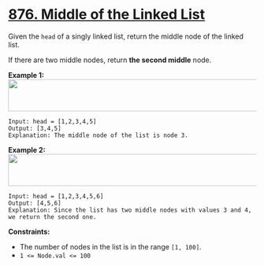 # [876. Middle of the Linked List](https://leetcode.com/problems/middle-of-the-linked-list/description/)

Given the `head` of a singly linked list, return the middle node of the linked list.

If there are two middle nodes, return **the second middle**  node.

**Example 1:** 
<img alt="" src="https://assets.leetcode.com/uploads/2021/07/23/lc-midlist1.jpg" style="width: 544px; height: 65px;">

```
Input: head = [1,2,3,4,5]
Output: [3,4,5]
Explanation: The middle node of the list is node 3.
```

**Example 2:** 
<img alt="" src="https://assets.leetcode.com/uploads/2021/07/23/lc-midlist2.jpg" style="width: 664px; height: 65px;">

```
Input: head = [1,2,3,4,5,6]
Output: [4,5,6]
Explanation: Since the list has two middle nodes with values 3 and 4, we return the second one.
```

**Constraints:** 

- The number of nodes in the list is in the range `[1, 100]`.
- `1 <= Node.val <= 100`